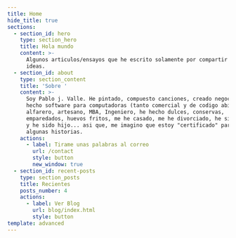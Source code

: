 ```yaml
---
title: Home
hide_title: true
sections:
  - section_id: hero
    type: section_hero
    title: Hola mundo
    content: >-
      Algunos articulos/ensayos que he escrito solamente por compartir algunas
      ideas.
  - section_id: about
    type: section_content
    title: 'Sobre '
    content: >-
      Soy Pablo j. Valle. He pintado, compuesto canciones, creado negocios,
      hecho software para computadoras (tanto comercial y de codigo abierto),
      alfarero, artesano, MBA, Ingeniero, he hecho dulces, conservas,
      emparedados, huevos fritos, me he casado, me he divorciado, he sido padre
      y he sido hijo... asi que, me imagino que estoy "certificado" para contar
      algunas historias.
    actions:
      - label: Tirame unas palabras al correo
        url: /contact
        style: button
        new_window: true
  - section_id: recent-posts
    type: section_posts
    title: Recientes
    posts_number: 4
    actions:
      - label: Ver Blog
        url: blog/index.html
        style: button
template: advanced
---
```

